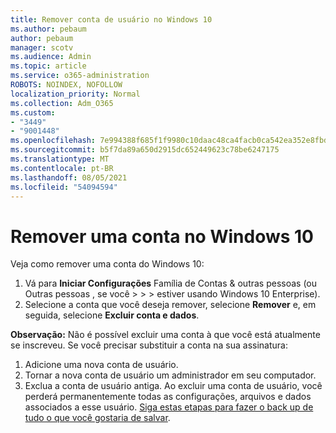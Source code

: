 ```yaml
---
title: Remover conta de usuário no Windows 10
ms.author: pebaum
author: pebaum
manager: scotv
ms.audience: Admin
ms.topic: article
ms.service: o365-administration
ROBOTS: NOINDEX, NOFOLLOW
localization_priority: Normal
ms.collection: Adm_O365
ms.custom:
- "3449"
- "9001448"
ms.openlocfilehash: 7e994388f685f1f9980c10daac48ca4facb0ca542ea352e8fbd31bf451cff305
ms.sourcegitcommit: b5f7da89a650d2915dc652449623c78be6247175
ms.translationtype: MT
ms.contentlocale: pt-BR
ms.lasthandoff: 08/05/2021
ms.locfileid: "54094594"
---
```

# <a name="remove-an-account-in-windows-10"></a>Remover uma conta no Windows 10

Veja como remover uma conta do Windows 10:

1. Vá para **Iniciar Configurações** Família de Contas & outras pessoas (ou Outras pessoas , se você  >    >    >   estiver usando Windows 10 Enterprise). 
2. Selecione a conta que você deseja remover, selecione **Remover** e, em seguida, selecione **Excluir conta e dados**.
 
**Observação:** Não é possível excluir uma conta à que você está atualmente se inscreveu.  Se você precisar substituir a conta na sua assinatura:

1. Adicione uma nova conta de usuário.
2. Tornar a nova conta de usuário um administrador em seu computador.
3. Exclua a conta de usuário antiga. Ao excluir uma conta de usuário, você perderá permanentemente todas as configurações, arquivos e dados associados a esse usuário. [Siga estas etapas para fazer o back up de tudo o que você gostaria de salvar](https://support.microsoft.com/help/4027408/windows-10-backup-and-restore).